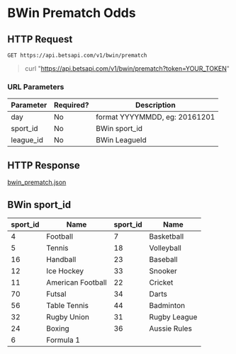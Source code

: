 # BWin Prematch Odds

## HTTP Request

`GET https://api.betsapi.com/v1/bwin/prematch`

> curl "https://api.betsapi.com/v1/bwin/prematch?token=YOUR_TOKEN"

### URL Parameters

Parameter | Required? | Description
--------- | ------- | -----------
day | No | format YYYYMMDD, eg: 20161201
sport_id | No | BWin sport_id
league_id | No | BWin LeagueId

## HTTP Response

<a href="../samples/bwin_prematch.json" target="_blank">bwin_prematch.json</a>

## BWin sport_id

sport_id | Name | sport_id | Name
---------- | ------- | -------- | -------
4  | Football | 7 | Basketball
5  | Tennis | 18 | Volleyball
16 | Handball | 23 | Baseball
12 | Ice Hockey | 33 | Snooker
11 | American Football | 22 | Cricket
70 | Futsal | 34 | Darts
56 | Table Tennis | 44 | Badminton
32 | Rugby Union | 31 | Rugby League
24 | Boxing | 36 | Aussie Rules
6  | Formula 1
